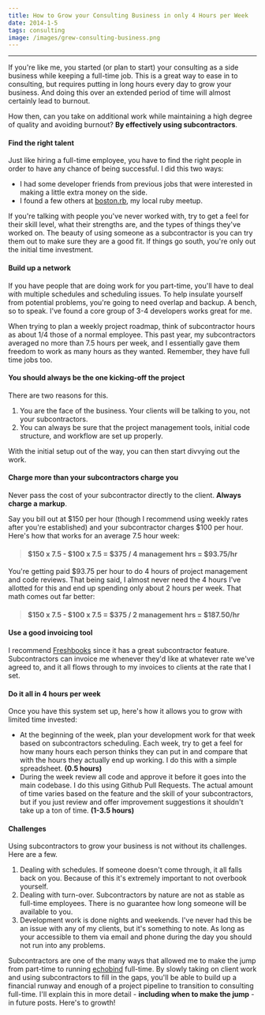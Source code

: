 ```yaml
---
title: How to Grow your Consulting Business in only 4 Hours per Week
date: 2014-1-5
tags: consulting
image: /images/grew-consulting-business.png
---
```


---
If you're like me, you started (or plan to start) your consulting as a side business while keeping a full-time job. This is a great way to ease in to consulting, but requires putting in long hours every day to grow your business. And doing this over an extended period of time will almost certainly lead to burnout.

How then, can you take on additional work while maintaining a high degree of quality and avoiding burnout? **By effectively using subcontractors**.

#### Find the right talent
Just like hiring a full-time employee, you have to find the right people in order to have any chance of being successful. I did this two ways:

- I had some developer friends from previous jobs that were interested in making a little extra money on the side.
- I found a few others at [boston.rb](http://bostonrb.org), my local ruby meetup.

If you're talking with people you've never worked with, try to get a feel for their skill level, what their strengths are, and the types of things they've worked on. The beauty of using someone as a subcontractor is you can try them out to make sure they are a good fit. If things go south, you're only out the initial time investment.

#### Build up a network
If you have people that are doing work for you part-time, you'll have to deal with multiple schedules and scheduling issues. To help insulate yourself from potential problems, you're going to need overlap and backup. A bench, so to speak. I've found a core group of 3-4 developers works great for me.

When trying to plan a weekly project roadmap, think of subcontractor hours as about 1/4 those of a normal employee. This past year, my subcontractors averaged no more than 7.5 hours per week, and I essentially gave them freedom to work as many hours as they wanted. Remember, they have full time jobs too. 

#### You should always be the one kicking-off the project
There are two reasons for this.

1. You are the face of the business. Your clients will be talking to you, not your subcontractors.
2. You can always be sure that the project management tools, initial code structure, and workflow are set up properly.

With the initial setup out of the way, you can then start divvying out the work.

#### Charge more than your subcontractors charge you
Never pass the cost of your subcontractor directly to the client. **Always charge a markup**.

Say you bill out at $150 per hour (though I recommend using weekly rates after you're established) and your subcontractor charges $100 per hour. Here's how that works for an average 7.5 hour week:

> #### $150 x 7.5 - $100 x 7.5 = $375 / 4 management hrs = $93.75/hr

You're getting paid $93.75 per hour to do 4 hours of project management and code reviews. That being said, I almost never need the 4 hours I've allotted for this and end up spending only about 2 hours per week. That math comes out far better:

> #### $150 x 7.5 - $100 x 7.5 = $375 / 2 management hrs = $187.50/hr

#### Use a good invoicing tool
I recommend [Freshbooks](https://echobind.freshbooks.com/refer/www) since it has a great subcontractor feature. Subcontractors can invoice me whenever they'd like at whatever rate we've agreed to, and it all flows through to my invoices to clients at the rate that I set.

#### Do it all in 4 hours per week
Once you have this system set up, here's how it allows you to grow with limited time invested:

- At the beginning of the week, plan your development work for that week based on subcontractors scheduling. Each week, try to get a feel for how many hours each person thinks they can put in and compare that with the hours they actually end up working. I do this with a simple spreadsheet. **(0.5 hours)**
- During the week review all code and approve it before it goes into the main codebase. I do this using Github Pull Requests. The actual amount of time varies based on the feature and the skill of your subcontractors, but if you just review and offer improvement suggestions it shouldn't take up a ton of time. **(1-3.5 hours)**


#### Challenges
Using subcontractors to grow your business is not without its challenges. Here are a few.

1. Dealing with schedules. If someone doesn't come through, it all falls back on you. Because of this it's extremely important to not overbook yourself.
2. Dealing with turn-over. Subcontractors by nature are not as stable as full-time employees. There is no guarantee how long someone will be available to you.
3. Development work is done nights and weekends. I've never had this be an issue with any of my clients, but it's something to note. As long as your accessible to them via email and phone during the day you should not run into any problems.

Subcontractors are one of the many ways that allowed me to make the jump from part-time to running [echobind](http://echobind.com) full-time. By slowly taking on client work and using subcontractors to fill in the gaps, you'll be able to build up a financial runway and enough of a project pipeline to transition to consulting full-time. I'll explain this in more detail - **including when to make the jump** - in future posts. Here's to growth!